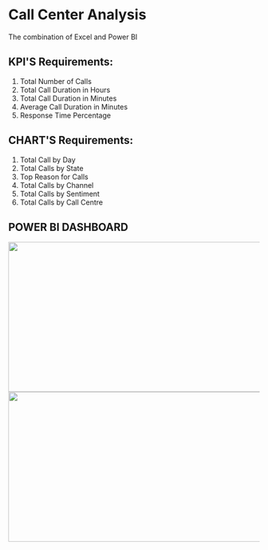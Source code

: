 # **Call Center Analysis**
The combination of Excel and Power BI
## KPI'S Requirements:
1. Total Number of Calls
2. Total Call Duration in Hours
3. Total Call Duration in Minutes
4. Average Call Duration in Minutes
5. Response Time Percentage
## CHART'S Requirements:
1. Total Call by Day
2. Total Calls by State
3. Top Reason for Calls
4. Total Calls by Channel
5. Total Calls by Sentiment
6. Total Calls by Call Centre
## POWER BI DASHBOARD
<img src="https://github.com/Nowosied/Call.Center/assets/149282488/d29d11f4-c356-49dd-abb9-faaa542156cf" width="600" height="300">
<img src="https://github.com/Nowosied/Call.Center/assets/149282488/fcb766b4-1ebf-4bcd-9b6d-0bb21a02508d" width="600" height="300">

